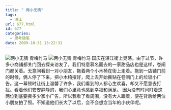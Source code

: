```yaml
---
title: " 两小无猜"
tags:
  - 湛江
url: 677.html
id: 677
categories:
  - 思考随笔
date: 2009-10-31 13:22:31
---
```


![两小无猜 青梅竹马](../../../images/2009/10/e99d92e6a285e7abb9e9a9ac.jpg "两小无猜") ![两小无猜 青梅竹马](../../../images/2009/10/e4b8a4e5b08fe697a0e78c9c.jpg "两小无猜 青梅竹马") 国庆在湛江街上晃荡。由于过节，许多小商铺都关门回去探亲访友了，我们特意慕名而去的一家甜品店也是这样，卷闸门都关着。无意间看到一对小朋友，拖着两个小木椅在街上走着。拖到一店铺门前的时候，俩人停了下来，把小木椅摆好，爬上去开始撕贴在卷闸门上的垃圾小广告。这一幕顿时让街上温馨了许多，我们看到的人都心生欢喜，却又不愿意去打扰。看着他们安安静静的，我们心里竟也感到幸福和满足。 因为没有时间盯着这两位到底要撕多少家小广告，所以我看了看周围，没有大人跟着，便在背后给两位小朋友拍了照。不知道他们长大了以后，会不会想念当年的小伙伴呢。